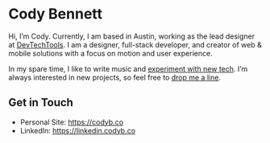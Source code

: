 # Cody Bennett

Hi, I’m Cody. Currently, I am based in Austin, working as the lead designer at [DevTechTools](https://codyb.co/projects/dtt). I am a designer, full-stack developer, and creator of web & mobile solutions with a focus on motion and user experience.

In my spare time, I like to write music and [experiment with new tech](https://codepen.io/cbenn). I’m always interested in new projects, so feel free to [drop me a line](https://codyb.co/contact).

## Get in Touch
- Personal Site: https://codyb.co
- LinkedIn: https://linkedin.codyb.co
